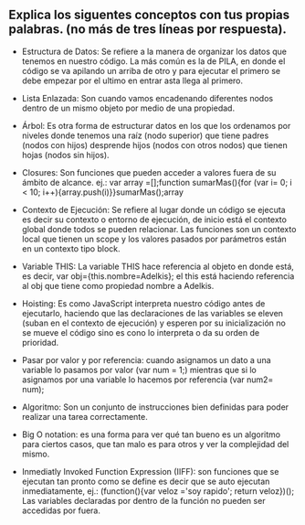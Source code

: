 ## Explica los siguentes conceptos con tus propias palabras. (no más de tres líneas por respuesta).

* Estructura de Datos: Se refiere a la manera de organizar los datos que tenemos en nuestro código. La más común es la de PILA, en donde el código se va apilando un arriba de otro y para ejecutar el primero se debe empezar por el ultimo en entrar asta llega al primero.

* Lista Enlazada: Son cuando vamos encadenando diferentes nodos dentro de un mismo objeto por medio de una propiedad.

* Árbol: Es otra forma de estructurar datos en los que los ordenamos por niveles donde tenemos una raíz (nodo superior) que tiene padres (nodos con hijos) desprende hijos (nodos con otros nodos) que tienen hojas (nodos sin hijos).

* Closures: Son funciones que pueden acceder a valores fuera de su ámbito de alcance.
ej.: var array =[];function sumarMas(){for (var i= 0; i < 10; i++){array.push(i)}}sumarMas();array

* Contexto de Ejecución: Se refiere al lugar donde un código se ejecuta es decir su contexto o entorno de ejecución, de inicio está el contexto global donde todos se pueden relacionar. Las funciones son un contexto local que tienen un scope y los valores pasados por parámetros están en un contexto tipo block.

* Variable THIS: La variable THIS hace referencia al objeto en donde está, es decir, var obj={this.nombre=Adelkis}; el this está haciendo referencia al obj que tiene como propiedad nombre a Adelkis.

* Hoisting: Es como JavaScript interpreta nuestro código antes de ejecutarlo, haciendo que las declaraciones de las variables se eleven (suban en el contexto de ejecución) y esperen por su inicialización no se mueve el código sino es cono lo interpreta o da su orden de prioridad.

* Pasar por valor y por referencia: cuando asignamos un dato a una variable lo pasamos por valor (var num = 1;) mientras que si lo asignamos por una variable lo hacemos por referencia (var num2= num); 

* Algoritmo: Son un conjunto de instrucciones bien definidas para poder realizar una tarea correctamente.

* Big O notation: es una forma para ver qué tan bueno es un algoritmo para ciertos casos, que tan malo es para otros y ver la complejidad del mismo.

* Inmediatly Invoked Function Expression (IIFF): son funciones que se ejecutan tan pronto como se define es decir que se auto ejecutan inmediatamente, ej.: (function(){var veloz ='soy rapido'; return veloz})();
Las variables declaradas por dentro de la función no pueden ser accedidas por fuera.
